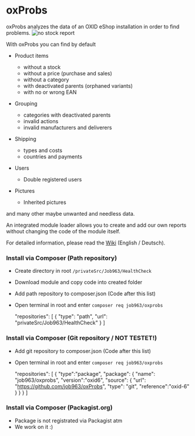 # oxProbs

oxProbs analyzes the data of an OXID eShop installation in order to find problems.
![no stock report](/docs/img/nostock.jpg)

With oxProbs you can find by default

- Product items 
  - without a stock
  - without a price (purchase and sales)
  - without a category
  - with deactivated parents (orphaned variants)
  - with no or wrong EAN
 
- Grouping
  - categories with deactivated parents
  - invalid actions
  - invalid manufacturers and deliverers

- Shipping
  - types and costs
  - countries and payments

- Users
  - Double registered users 

- Pictures
  - Inherited pictures 

and many other maybe unwanted and needless data.

An integrated module loader allows you to create and add our own reports without changing the code of the module itself.

For detailed information, please read the [Wiki](https://github.com/job963/oxProbs/wiki) (English / Deutsch).



### Install via Composer (Path repository)

- Create directory in root `/privateSrc/Job963/HealthCheck`
- Download module and copy code into created folder
- Add path repository to composer.json (Code after this list)
- Open terminal in root and enter `composer req job963/oxprobs`

    "repositories": [
        {
            "type": "path",
            "url": "privateSrc/Job963/HealthCheck"
        }
    ]

### Install via Composer (Git repository / NOT TESTET!)

- Add git repository to composer.json (Code after this list)
- Open terminal in root and enter `composer req job963/oxprobs`

    "repositories": [
        {
            "type":"package",
            "package": {
            "name": "job963/oxprobs",
            "version":"oxid6",
            "source": {
                "url": "https://github.com/job963/oxProbs",
                "type": "git",
                "reference":"oxid-6"
                }
            }
        }
    ]

### Install via Composer (Packagist.org)

- Package is not registrated via Packagist atm
- We work on it :)

